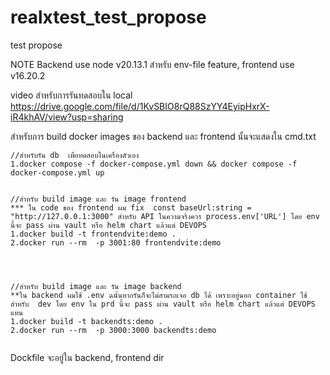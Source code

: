 # realxtest_test_propose
test propose

NOTE Backend use node v20.13.1 สำหรับ env-file feature,  frontend use v16.20.2

video สำหรับการรันทดสอบใน local
https://drive.google.com/file/d/1KvSBIO8rQ88SzYY4EyipHxrX-iR4khAV/view?usp=sharing



สำหรับการ build docker images ของ backend และ frontend นั้นจะแสดงใน cmd.txt

```
//สำหรับรัน db  เพื่อทดสอบในเครื่องตัวเอง
1.docker compose -f docker-compose.yml down && docker compose -f docker-compose.yml up   


//สำหรับ build image และ รัน image frontend 
*** ใน code ของ frontend ผม fix  const baseUrl:string = "http://127.0.0.1:3000" สำหรับ API ในความจริงควร process.env['URL'] โดย env นี้จะ pass ผ่าน vault หรือ helm chart แล้วแต่ DEVOPS
1.docker build -t frontendvite:demo .
2.docker run --rm  -p 3001:80 frontendvite:demo




//สำหรับ build image และ รัน image backend 
**ใน backend ผมใช้ .env ฉนั้นหากรันก็จะไม่สามรถเจอ db ได้ เพราะอยู่นอก container ใช้สำหรับ  dev โดย env ใน prd นี้จะ pass ผ่าน vault หรือ helm chart แล้วแต่ DEVOPS แทน
1.docker build -t backendts:demo .
2.docker run --rm  -p 3000:3000 backendts:demo


```
Dockfile จะอยู่ใน backend, frontend dir 
